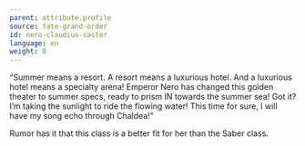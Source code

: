 ```yaml
---
parent: attribute.profile
source: fate-grand-order
id: nero-claudius-caster
language: en
weight: 0
---
```


“Summer means a resort.
A resort means a luxurious hotel.
And a luxurious hotel means a specialty arena!
Emperor Nero has changed this golden theater to summer specs, ready to prism IN towards the summer sea! Got it?
I’m taking the sunlight to ride the flowing water!
This time for sure, I will have my song echo through Chaldea!”

Rumor has it that this class is a better fit for her than the Saber class.
